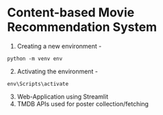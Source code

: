 # Content-based Movie Recommendation System

1. Creating a new environment - 
```
python -m venv env
```

2. Activating the environment - 
```
env\Scripts\activate
```

3. Web-Application using Streamlit
4. TMDB APIs used for poster collection/fetching

